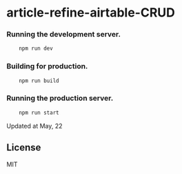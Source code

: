 # article-refine-airtable-CRUD

### Running the development server.

```bash
    npm run dev
```

### Building for production.

```bash
    npm run build
```

### Running the production server.

```bash
    npm run start
```

Updated at May, 22

## License

MIT

